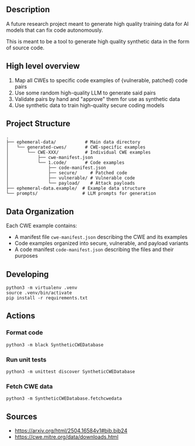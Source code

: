 ## Description

A future research project meant to generate high quality training data for AI models that can fix code autonomously. 

This is meant to be a tool to generate high quality synthetic data in the form of source code.

## High level overview

1. Map all CWEs to specific code examples of {vulnerable, patched} code pairs
2. Use some random high-quality LLM to generate said pairs
3. Validate pairs by hand and "approve" them for use as synthetic data
4. Use synthetic data to train high-quality secure coding models

## Project Structure

```
.
├── ephemeral-data/           # Main data directory
│   └── generated-cwes/       # CWE-specific examples
│       └── CWE-XXX/          # Individual CWE examples
│           ├── cwe-manifest.json
│           └── 1.code/       # Code examples
│               ├── code-manifest.json
│               ├── secure/     # Patched code
│               ├── vulnerable/ # Vulnerable code
│               └── payload/    # Attack payloads
├── ephemeral-data.example/  # Example data structure
└── prompts/                 # LLM prompts for generation
```

## Data Organization

Each CWE example contains:
- A manifest file `cwe-manifest.json` describing the CWE and its examples
- Code examples organized into secure, vulnerable, and payload variants
- A code manifest `code-manifest.json` describing the files and their purposes

## Developing

    python3 -m virtualenv .venv
    source .venv/bin/activate
    pip install -r requirements.txt

## Actions

### Format code

    python3 -m black SyntheticCWEDatabase

### Run unit tests

    python3 -m unittest discover SyntheticCWEDatabase

### Fetch CWE data

    python3 -m SyntheticCWEDatabase.fetchcwedata

## Sources

- https://arxiv.org/html/2504.16584v1#bib.bib24
- https://cwe.mitre.org/data/downloads.html
